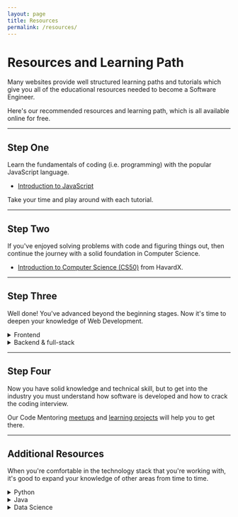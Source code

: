 ```yaml
---
layout: page
title: Resources
permalink: /resources/
---
```


# Resources and Learning Path

Many websites provide well structured learning paths and tutorials
which give you all of the educational resources needed to become a Software Engineer.

Here's our recommended resources and learning path, which is all available online for free.

---

## Step One

Learn the fundamentals of coding (i.e. programming) with the popular JavaScript language.

  * [Introduction to JavaScript](https://www.freecodecamp.org/learn/javascript-algorithms-and-data-structures/basic-javascript/)

Take your time and play around with each tutorial.

---

## Step Two
If you've enjoyed solving problems with code and figuring things out, then continue the journey with a solid foundation in Computer Science.
  
  * [Introduction to Computer Science (CS50)](https://www.edx.org/course/introduction-computer-science-harvardx-cs50x) from HavardX.

---

## Step Three

Well done! You've advanced beyond the beginning stages.
Now it's time to deepen your knowledge of Web Development.

<details>
  <summary>Frontend</summary>
 
* [Responsive Web Design Projects](https://www.freecodecamp.org/learn/responsive-web-design/#responsive-web-design-projects)  
* [Learn React](https://scrimba.com/learn/learnreact) (a JavaScript library for building user interfaces)
* [Frontend Developer roadmap](https://roadmap.sh/frontend)  
</details>

<details>
  <summary>Backend & full-stack</summary>
  
* [Full-stack course](https://fullstackopen.com/en/) (React, Node.js, MongoDB)
* [Backend Developer roadmap](https://roadmap.sh/backend)  
</details>

---

## Step Four

Now you have solid knowledge and technical skill, but to get into the industry
you must understand how software is developed and how to crack the coding interview.

Our Code Mentoring [meetups](meetup.markdown) and [learning projects](projects.markdown) will help you to get there.

---

## Additional Resources 

When you're comfortable in the technology stack that you're working with,
it's good to expand your knowledge of other areas from time to time.

<details>
  <summary>Python</summary>

* Free <a href="https://www.freecodecamp.org/learn/scientific-computing-with-python/python-for-everybody/" target="_blank">Python tutorial video series</a> on FreeCodeCamp
* Free <a href="http://do1.dr-chuck.com/pythonlearn/EN_us/pythonlearn.pdf" target="_blank">PDF book</a>
  * More formats of that book available at <a href="https://www.py4e.com/book.php" target="_blank">py4e.com</a>
* <a href="https://thonny.org/" target="_blank">Thonny</a> is a good Python IDE for beginners
  * Comes with Python 3.7 built in, so just one simple installer is needed and you're ready to learn programming
* Simple <a href="https://wiki.python.org/moin/SimplePrograms" target="_blank">Python programs</a> to play with
* Check your Python code <a href="https://www.pythonchecker.com/" target="_blank">online</a>
* General Python <a href="https://docs.python.org" target="_blank">documentation</a> is good for really understanding certain concepts
* Find the best Python books for you at <a href="https://pythonbooks.org/" target="_blank">pythonbooks.org</a>
</details>

<details>
  <summary>Java</summary>

* Quick intro to Java with this <a href="https://www.w3schools.com/java/default.asp" target="_blank">tutorial series</a> on w3schools or this <a href="https://youtu.be/WPvGqX-TXP0" target="_blank">35 minute video</a>
* This <a href="https://java-programming.mooc.fi/" target="_blank">free online course</a> from University of Helsinki is more thorough
* Advancing on from the fundamentals, start learning the [Spring](https://spring.io/) framework for building web applications
  * <a href="https://spring.io/guides/gs/rest-service/" target="_blank">Building a RESTful Web Service</a>
  * <a href="https://spring.io/guides/gs/accessing-data-jpa/" target="_blank">Accessing Data with JPA</a>
 </details>
 
 <details>
  <summary>Data Science</summary>

* Free Python <a href="https://www.kaggle.com/learn/python" target="_blank">course</a> on Kaggle
* Free data science <a href="https://www.kaggle.com/learn/overview" target="_blank">courses</a> on Kaggle
</details>
